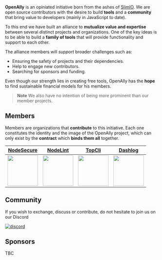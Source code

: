 **OpenAlly** is an opiniated initiative born from the ashes of [SlimIO](https://github.com/SlimIO).
We are open source contributors with the desire to build **tools** and a **community** that bring value to developers (mainly in JavaScript to date).

To this end we have built an alliance to **mutualize value and expertise** between several distinct projects and organizations.
One of the key ideas is to be able to build a **family of tools** that will provide functionality and support to each other.

The alliance members will *support* broader challenges such as:
- Ensuring the safety of projects and their dependencies.
- Help to engage new contributors.
- Searching for sponsors and funding.

Even though our strength lies in creating free tools, OpenAlly has the **hope** to find sustainable financial models for his members.

> **Note** We also have no intention of being more prominent than our member projects.

## Members

Members are organizations that **contribute** to this initiative. Each one constitutes the identity and the image of the OpenAlly project, which can only exist by the **contract** which **binds them all** together.

| [NodeSecure](https://github.com/NodeSecure) | [NodeLint](https://github.com/Nodelint) | [TopCli](https://github.com/TopCli) | [Dashlog](https://github.com/Dashlog) |
| :---: | :---: | :---: | :---: |
| <img src="https://avatars.githubusercontent.com/u/85318671?s=200&v=4" width="100"> | <img src="https://avatars.githubusercontent.com/u/75527947?s=200&v=4" width="100"> | <img src="https://avatars.githubusercontent.com/u/95156711?s=200&v=4" width="100"> | <img src="https://avatars.githubusercontent.com/u/112749817?s=200&v=4" width="100"> |

## Community

If you wish to exchange, discuss or contribute, do not hesitate to join us on our Discord

[![discord](https://discordapp.com/api/guilds/640183220452720650/embed.png?style=banner2)](https://discord.gg/4Wn8rjAtB4)

## Sponsors

TBC
